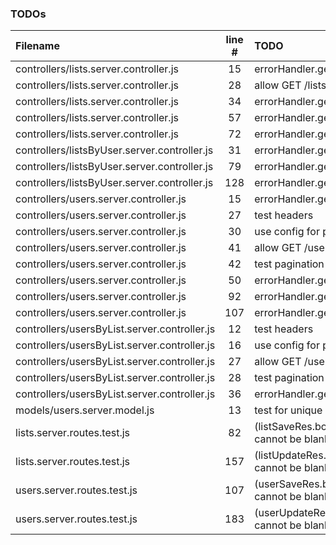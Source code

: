 ### TODOs
| Filename | line # | TODO
|:------|:------:|:------
| controllers/lists.server.controller.js | 15 | errorHandler.getErrorMessage(err)
| controllers/lists.server.controller.js | 28 | allow GET /lists sorting override
| controllers/lists.server.controller.js | 34 | errorHandler.getErrorMessage(err)
| controllers/lists.server.controller.js | 57 | errorHandler.getErrorMessage(err)
| controllers/lists.server.controller.js | 72 | errorHandler.getErrorMessage(err)
| controllers/listsByUser.server.controller.js | 31 | errorHandler.getErrorMessage(err)
| controllers/listsByUser.server.controller.js | 79 | errorHandler.getErrorMessage(err)
| controllers/listsByUser.server.controller.js | 128 | errorHandler.getErrorMessage(updateErr)
| controllers/users.server.controller.js | 15 | errorHandler.getErrorMessage(err)
| controllers/users.server.controller.js | 27 | test headers
| controllers/users.server.controller.js | 30 | use config for pagination defaults
| controllers/users.server.controller.js | 41 | allow GET /users sorting override
| controllers/users.server.controller.js | 42 | test pagination
| controllers/users.server.controller.js | 50 | errorHandler.getErrorMessage(err)
| controllers/users.server.controller.js | 92 | errorHandler.getErrorMessage(err)
| controllers/users.server.controller.js | 107 | errorHandler.getErrorMessage(err)
| controllers/usersByList.server.controller.js | 12 | test headers
| controllers/usersByList.server.controller.js | 16 | use config for pagination defaults
| controllers/usersByList.server.controller.js | 27 | allow GET /users sorting override
| controllers/usersByList.server.controller.js | 28 | test pagination
| controllers/usersByList.server.controller.js | 36 | errorHandler.getErrorMessage(err)
| models/users.server.model.js | 13 | test for unique uuid
| lists.server.routes.test.js | 82 | (listSaveRes.body.message).should.match('Name cannot be blank');
| lists.server.routes.test.js | 157 | (listUpdateRes.body.message).should.match('Name cannot be blank');
| users.server.routes.test.js | 107 | (userSaveRes.body.message).should.match('Name cannot be blank');
| users.server.routes.test.js | 183 | (userUpdateRes.body.message).should.match('Name cannot be blank');